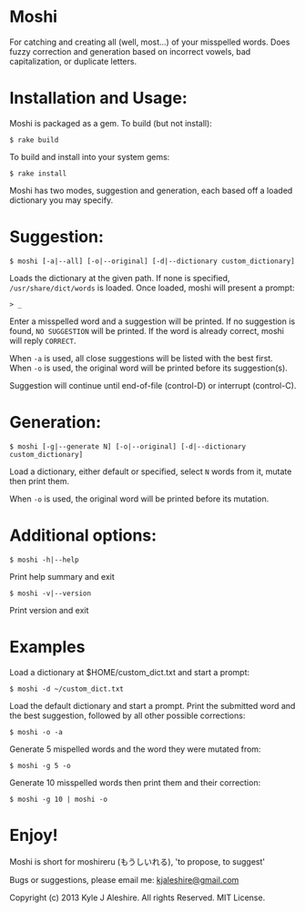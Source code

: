 Moshi
===

For catching and creating all (well, most...) of your misspelled words. Does fuzzy correction and generation based on incorrect vowels, bad capitalization, or duplicate letters.

Installation and Usage:
===

Moshi is packaged as a gem. To build (but not install):

	$ rake build

To build and install into your system gems:

	$ rake install

Moshi has two modes, suggestion and generation, each based off a loaded dictionary you may specify.

Suggestion:
===

	$ moshi [-a|--all] [-o|--original] [-d|--dictionary custom_dictionary]
Loads the dictionary at the given path. If none is specified, `/usr/share/dict/words` is loaded. Once loaded, moshi will present a prompt:

	> _

Enter a misspelled word and a suggestion will be printed. If no suggestion is found, `NO SUGGESTION` will be printed. If the word is already correct, moshi will reply `CORRECT`.

When `-a` is used, all close suggestions will be listed with the best first. 
When `-o` is used, the original word will be printed before its suggestion(s).

Suggestion will continue until end-of-file (control-D) or interrupt (control-C).

Generation:
===

	$ moshi [-g|--generate N] [-o|--original] [-d|--dictionary custom_dictionary]
Load a dictionary, either default or specified, select `N` words from it, mutate then print them.

When `-o` is used, the original word will be printed before its mutation.

Additional options:
===

	$ moshi -h|--help
Print help summary and exit

	$ moshi -v|--version
Print version and exit

Examples
===

Load a dictionary at $HOME/custom_dict.txt and start a prompt:

	$ moshi -d ~/custom_dict.txt

Load the default dictionary and start a prompt. Print the submitted word and the best suggestion, followed by all other possible corrections:

	$ moshi -o -a

Generate 5 mispelled words and the word they were mutated from:

	$ moshi -g 5 -o

Generate 10 misspelled words then print them and their correction:

	$ moshi -g 10 | moshi -o

Enjoy!
===

Moshi is short for moshireru (もうしいれる), 'to propose, to suggest'

Bugs or suggestions, please email me: kjaleshire@gmail.com

Copyright (c) 2013 Kyle J Aleshire. All rights Reserved. MIT License.